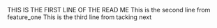 THIS IS THE FIRST LINE OF THE READ ME
This is the second line from feature_one 
This is the third line from tacking next
